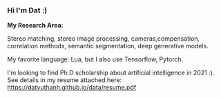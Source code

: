 ### Hi I'm Dat :) 

**My Research Area:**

Stereo matching, stereo image processing, cameras,compensation, correlation methods, semantic segmentation, deep generative models.

My favorite language: Lua, but I also use Tensorflow, Pytorch.

I'm looking to find Ph.D scholarship about artificial intelligence in 2021 :). See details in my resume attached here: https://datvuthanh.github.io/data/resume.pdf
